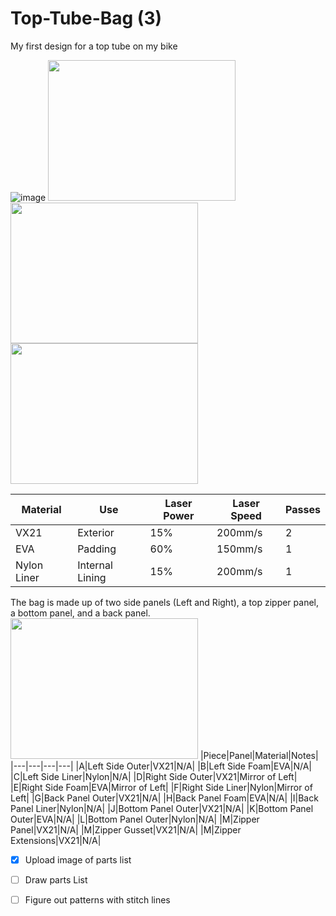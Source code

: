 # Top-Tube-Bag (3)
My first design for a top tube on my bike





![image](https://github.com/miniluigi/Top-Tube-Bag/assets/45057973/f00c3100-4ac4-45f1-8c4a-47dbe842ba4c|width=100)
<img src="https://github.com/miniluigi/Top-Tube-Bag/assets/45057973/7c27af94-b1e9-4c42-8642-b5d0bf4b4131" width="300" height="225"> <img src="https://github.com/miniluigi/Top-Tube-Bag/assets/45057973/ebd5fa83-e6b0-431d-aac5-5980dd25bbe6" width="300" height="225"> <img src="https://github.com/miniluigi/Top-Tube-Bag/assets/45057973/a3fc4996-204c-4796-8bad-75956cd3e86e" width="300" height="225">



|Material|Use|Laser Power|Laser Speed|Passes|
|---|---|---|---|---|
|VX21|Exterior|15%|200mm/s|2|
|EVA|Padding|60%|150mm/s|1|
|Nylon Liner|Internal Lining|15%|200mm/s|1|

The bag is made up of two side panels (Left and Right), a top zipper panel, a bottom panel, and a back panel.
<img src="https://github.com/miniluigi/Top-Tube-Bag/assets/45057973/f47677ae-5c6d-4611-90ff-72f69c0cdff4" width="300" height="225">
|Piece|Panel|Material|Notes|
|---|---|---|---|
|A|Left Side Outer|VX21|N/A|
|B|Left Side Foam|EVA|N/A|
|C|Left Side Liner|Nylon|N/A|
|D|Right Side Outer|VX21|Mirror of Left|
|E|Right Side Foam|EVA|Mirror of Left|
|F|Right Side Liner|Nylon|Mirror of Left|
|G|Back Panel Outer|VX21|N/A|
|H|Back Panel Foam|EVA|N/A|
|I|Back Panel Liner|Nylon|N/A|
|J|Bottom Panel Outer|VX21|N/A|
|K|Bottom Panel Outer|EVA|N/A|
|L|Bottom Panel Outer|Nylon|N/A|
|M|Zipper Panel|VX21|N/A|
|M|Zipper Gusset|VX21|N/A|
|M|Zipper Extensions|VX21|N/A|



- [x] Upload image of parts list
- [ ] Draw parts List
- [ ] Figure out patterns with stitch lines

